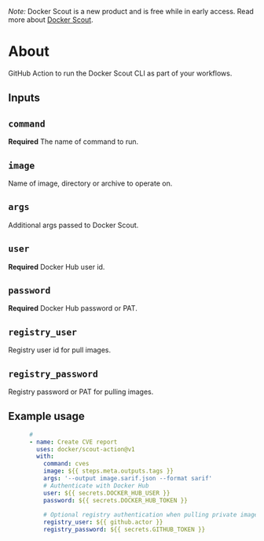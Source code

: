 _Note:_ Docker Scout is a new product and is free while in early access. Read more about [Docker Scout](https://www.docker.com/products/docker-scout?utm_source=hub&utm_content=scout-action-readme).

# About

GitHub Action to run the Docker Scout CLI as part of your workflows.

## Inputs

## `command`

**Required** The name of command to run.

## `image`

Name of image, directory or archive to operate on.

## `args`

Additional args passed to Docker Scout.

## `user`

**Required** Docker Hub user id.

## `password`

**Required** Docker Hub password or PAT.

## `registry_user`

Registry user id for pull images.

## `registry_password`

Registry password or PAT for pulling images.

## Example usage

```yaml
      # 
      - name: Create CVE report
        uses: docker/scout-action@v1
        with:
          command: cves
          image: ${{ steps.meta.outputs.tags }}
          args: '--output image.sarif.json --format sarif' 
          # Authenticate with Docker Hub
          user: ${{ secrets.DOCKER_HUB_USER }}
          password: ${{ secrets.DOCKER_HUB_TOKEN }}
          
          # Optional registry authentication when pulling private images
          registry_user: ${{ github.actor }}
          registry_password: ${{ secrets.GITHUB_TOKEN }}
```  
